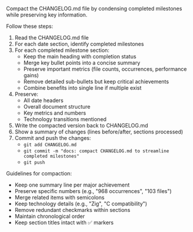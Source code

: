 Compact the CHANGELOG.md file by condensing completed milestones while preserving key information.

Follow these steps:
1. Read the CHANGELOG.md file
2. For each date section, identify completed milestones
3. For each completed milestone section:
   - Keep the main heading with completion status
   - Merge key bullet points into a concise summary
   - Preserve important metrics (file counts, occurrences, performance gains)
   - Remove detailed sub-bullets but keep critical achievements
   - Combine benefits into single line if multiple exist
4. Preserve:
   - All date headers
   - Overall document structure
   - Key metrics and numbers
   - Technology transitions mentioned
5. Write the compacted version back to CHANGELOG.md
6. Show a summary of changes (lines before/after, sections processed)
7. Commit and push the changes:
   - `git add CHANGELOG.md`
   - `git commit -m "docs: compact CHANGELOG.md to streamline completed milestones"`
   - `git push`

Guidelines for compaction:
- Keep one summary line per major achievement
- Preserve specific numbers (e.g., "968 occurrences", "103 files")
- Merge related items with semicolons
- Keep technology details (e.g., "Zig", "C compatibility")
- Remove redundant checkmarks within sections
- Maintain chronological order
- Keep section titles intact with ✅ markers